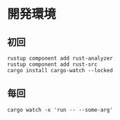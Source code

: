 # 開発環境

## 初回

```
rustup component add rust-analyzer
rustup component add rust-src
cargo install cargo-watch --locked
```

## 毎回

```
cargo watch -x 'run -- --some-arg'
```

